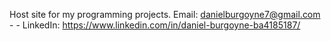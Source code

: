 Host site for my programming projects.
Email: danielburgoyne7@gmail.com  - - LinkedIn: https://www.linkedin.com/in/daniel-burgoyne-ba4185187/

<!---
danielburgoyne7/danielburgoyne7 is a ✨ special ✨ repository because its `README.md` (this file) appears on your GitHub profile.
You can click the Preview link to take a look at your changes.
--->
